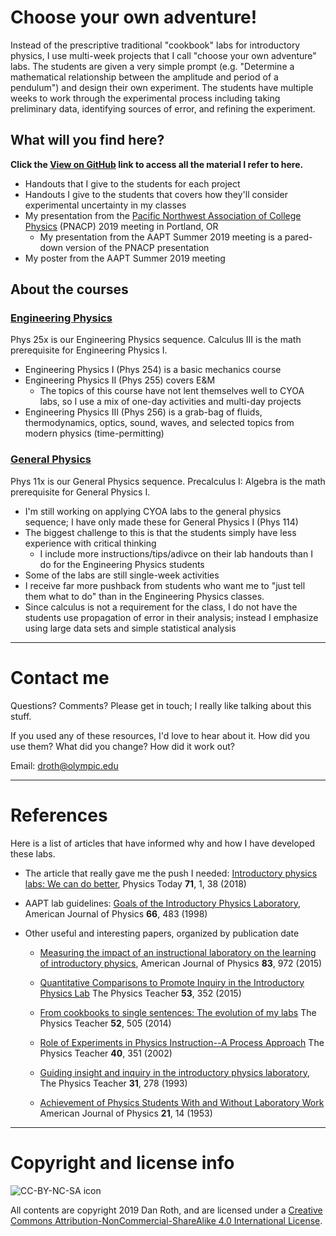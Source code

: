 # Choose your own adventure!

Instead of the prescriptive traditional "cookbook" labs for introductory physics, I use multi-week projects that I call "choose your own adventure" labs. The students are given a very simple prompt (e.g. "Determine a mathematical relationship between the amplitude and period of a pendulum") and design their own experiment. The students have multiple weeks to work through the experimental process including taking preliminary data, identifying sources of error, and refining the experiment.

## What will you find here?
**Click the [View on GitHub](https://github.com/ProbabilisticWorld/CYOALabs) link to access all the material I refer to here.**

* Handouts that I give to the students for each project
* Handouts I give to the students that covers how they'll consider experimental uncertainty in my classes
* My presentation from the [Pacific Northwest Association of College Physics](https://pnacp.weebly.com) (PNACP) 2019 meeting in Portland, OR
  * My presentation from the AAPT Summer 2019 meeting is a pared-down version of the PNACP presentation
* My poster from the AAPT Summer 2019 meeting

## About the courses
### [Engineering Physics][Phys25x]
Phys 25x is our Engineering Physics sequence. Calculus III is the math prerequisite for Engineering Physics I.

* Engineering Physics I (Phys 254) is a basic mechanics course
* Engineering Physics II (Phys 255) covers E&M
  * The topics of this course have not lent themselves well to CYOA labs, so I use a mix of one-day activities and multi-day projects
* Engineering Physics III (Phys 256) is a grab-bag of fluids, thermodynamics, optics, sound, waves, and selected topics from modern physics (time-permitting)

### [General Physics][Phys11x]
Phys 11x is our General Physics sequence. Precalculus I: Algebra is the math prerequisite for General Physics I.

* I'm still working on applying CYOA labs to the general physics sequence; I have only made these for General Physics I (Phys 114)
* The biggest challenge to this is that the students simply have less experience with critical thinking
  * I include more instructions/tips/adivce on their lab handouts than I do for the Engineering Physics students
* Some of the labs are still single-week activities
* I receive far more pushback from students who want me to "just tell them what to do" than in the Engineering Physics classes.
* Since calculus is not a requirement for the class, I do not have the students use propagation of error in their analysis; instead I emphasize using large data sets and simple statistical analysis

---
# Contact me
Questions? Comments? Please get in touch; I really like talking about this stuff.

If you used any of these resources, I'd love to hear about it. How did you use them? What did you change? How did it work out?

Email: [droth@olympic.edu](mailto:droth@olympic.edu)

---
# References
Here is a list of articles that have informed why and how I have developed these labs.

* The article that really gave me the push I needed: [Introductory physics labs: We can do better][holmes_introductory_2018], Physics Today **71**, 1, 38 (2018)

* AAPT lab guidelines: [Goals of the Introductory Physics Laboratory][american_association_of_physics_teachers_goals_1998], American Journal of Physics **66**, 483 (1998)

* Other useful and interesting papers, organized by publication date
  * [Measuring the impact of an instructional laboratory on the learning of introductory physics][wieman_measuring_2015], American Journal of Physics **83**, 972 (2015)

  * [Quantitative Comparisons to Promote Inquiry in the Introductory Physics Lab][holmes_quantitative_2015] The Physics Teacher **53**, 352 (2015)

  * [From cookbooks to single sentences: The evolution of my labs][morrison_cookbooks_2014] The Physics Teacher **52**, 505 (2014)

  * [Role of Experiments in Physics Instruction--A Process Approach][etkina_role_2002] The Physics Teacher **40**, 351 (2002)

  * [Guiding insight and inquiry in the introductory physics laboratory][arons_guiding_1993], The Physics Teacher **31**, 278 (1993)

  * [Achievement of Physics Students With and Without Laboratory Work][kruglak_achievement_1953] American Journal of Physics **21**, 14 (1953)

---
# Copyright and license info

![CC-BY-NC-SA icon][icon]

All contents are copyright 2019 Dan Roth, and are licensed under a [Creative Commons Attribution-NonCommercial-ShareAlike 4.0 International License](http://creativecommons.org/licenses/by-nc-sa/4.0/).

[icon]: https://i.creativecommons.org/l/by-nc-sa/4.0/88x31.png
[Phys25x]: https://github.com/ProbabilisticWorld/CYOALabs/tree/master/Phys25x
[Phys11x]: https://github.com/ProbabilisticWorld/CYOALabs/tree/master/Phys11x
[holmes_introductory_2018]: https://doi.org/10.1063/PT.3.3816
[american_association_of_physics_teachers_goals_1998]: https://doi.org/10.1119/1.19042
[wieman_measuring_2015]: https://doi.org/10.1119/1.4931717
[holmes_quantitative_2015]: https://doi.org/10.1119/1.4928350
[arons_guiding_1993]: https://doi.org/10.1119/1.2343763
[morrison_cookbooks_2014]: https://doi.org/10.1119/1.4897597
[etkina_role_2002]: https://doi.org/10.1119/1.1511592
[kruglak_achievement_1953]: https://doi.org/10.1119/1.1933337